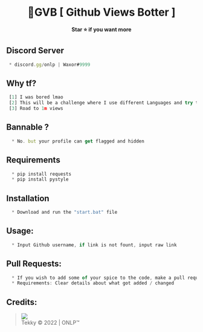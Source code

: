 # 


<h1 align="center">💎GVB [ Github Views Botter ]</h1>

<p align='center'>
  <b>Star ⭐ if you want more</b><br>
</p>

## Discord Server
```js
 * discord.gg/onlp | Waxor#9999
```

## Why tf?
```js
 [1] I was bored lmao
 [2] This will be a challenge where I use different Languages and try to make it as fast as possible
 [3] Road to 1m views 
```

## Bannable ?
```js
  * No. but your profile can get flagged and hidden
```

## Requirements
```js
  * pip install requests
  * pip install pystyle
```

## Installation
```js
  * Download and run the "start.bat" file
```

##  Usage:
```js
  * Input Github username, if link is not fount, input raw link
```
 
##  Pull Requests:
```js
  * If you wish to add some of your spice to the code, make a pull request 
  * Requirements: Clear details about what got added / changed
```

##  Credits:
 > [![](https://cdn.discordapp.com/avatars/719864492514738226/a_5de73a96793f9b0b3cbbafc2efc25ec7.gif?size=100)](https://github.com/xtekky) <br>Tekky © 2022 | ONLP™


